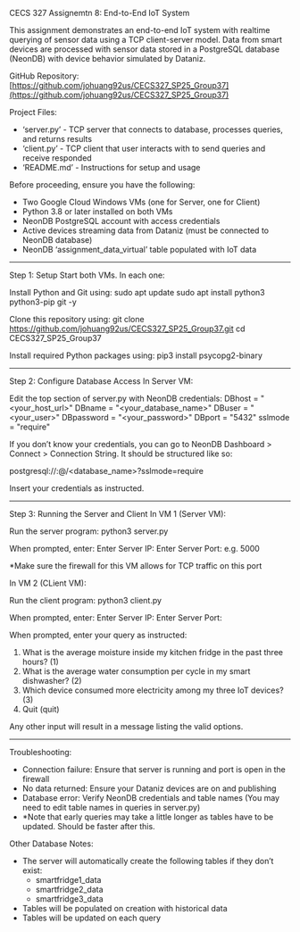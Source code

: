 CECS 327 Assignemtn 8: End-to-End IoT System

This assignment demonstrates an end-to-end IoT system with realtime querying of sensor data using a TCP client-server model. Data from smart devices are processed with sensor data stored in a PostgreSQL database (NeonDB) with device behavior simulated by Dataniz.

GitHub Repository: [https://github.com/johuang92us/CECS327_SP25_Group37](https://github.com/johuang92us/CECS327_SP25_Group37)

Project Files:
- ‘server.py’ - TCP server that connects to database, processes queries, and returns results
- ‘client.py’ - TCP client that user interacts with to send queries and receive responded
- ‘README.md’ - Instructions for setup and usage

Before proceeding, ensure you have the following:
- Two Google Cloud Windows VMs (one for Server, one for Client)
- Python 3.8 or later installed on both VMs
- NeonDB PostgreSQL account with access credentials
- Active devices streaming data from Dataniz (must be connected to NeonDB database)
- NeonDB ‘assignment_data_virtual’ table populated with IoT data

-----

Step 1: Setup
Start both VMs. In each one:

Install Python and Git using:
sudo apt update
sudo apt install python3 python3-pip git -y

Clone this repository using:
git clone https://github.com/johuang92us/CECS327_SP25_Group37.git
cd CECS327_SP25_Group37

Install required Python packages using:
pip3 install psycopg2-binary

-----

Step 2: Configure Database Access
In Server VM:

Edit the top section of server.py with NeonDB credentials:
DBhost = "<your_host_url>"
DBname = "<your_database_name>"
DBuser = "<your_user>"
DBpassword = "<your_password>"
DBport = "5432"
sslmode = "require"

If you don’t know your credentials, you can go to NeonDB Dashboard > Connect > Connection String. It should be structured like so:

postgresql://<username>:<password>@<host>/<database_name>?sslmode=require

Insert your credentials as instructed.

-----

Step 3: Running the Server and Client
In VM 1 (Server VM):

Run the server program: python3 server.py

When prompted, enter:
Enter Server IP: <Internal IP of this VM>
Enter Server Port: e.g. 5000

*Make sure the firewall for this VM allows for TCP traffic on this port

In VM 2 (CLient VM):

Run the client program: python3 client.py

When prompted, enter:
Enter Server IP: <Internal IP of Server VM>
Enter Server Port: <Same port as server VM>

When prompted, enter your query as instructed:
1. What is the average moisture inside my kitchen fridge in the past three hours? (1)
2. What is the average water consumption per cycle in my smart dishwasher? (2)
3. Which device consumed more electricity among my three IoT devices? (3)
4. Quit (quit)
   
Any other input will result in a message listing the valid options.

-----

Troubleshooting:
- Connection failure: Ensure that server is running and port is open in the firewall
- No data returned: Ensure your Dataniz devices are on and publishing
- Database error: Verify NeonDB credentials and table names (You may need to edit table names in queries in server.py)
- *Note that early queries may take a little longer as tables have to be updated. Should be faster after this.


Other Database Notes:
- The server will automatically create the following tables if they don’t exist:
   - smartfridge1_data
   - smartfridge2_data
   - smartfridge3_data
- Tables will be populated on creation with historical data
- Tables will be updated on each query
